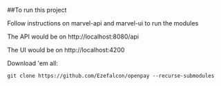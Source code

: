 ##To run this project

Follow instructions on marvel-api and marvel-ui to run the modules

The API would be on http://localhost:8080/api

The UI would be on http://localhost:4200

Download 'em all:

    git clone https://github.com/Ezefalcon/openpay --recurse-submodules
